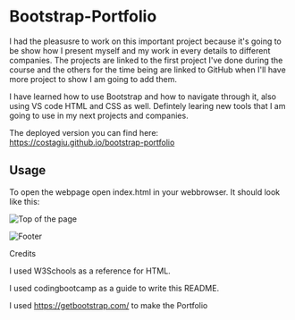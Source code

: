 # Bootstrap-Portfolio

I had the pleasusre to work on this important project because it's going to be show how I present myself and my work in every details to different companies. The projects are linked to the first project I've done during the course and the others for the time being are linked to GitHub when I'll have more project to show I am going to add them.

I have learned how to use Bootstrap and how to navigate through it, also using VS code HTML and CSS as well.
Defintely learing new tools that I am going to use in my next projects and companies.

The deployed version you can find here: https://costagiu.github.io/bootstrap-portfolio

## Usage

  
To open the webpage open index.html in your webbrowser. It should look like this:

![Top of the page](assets/images/Screenshot1.png)

![Footer](assets/images/Screenshot2.png)

Credits

I used W3Schools as a reference for HTML.

I used codingbootcamp as a guide to write this README.

I used https://getbootstrap.com/ to make the Portfolio



